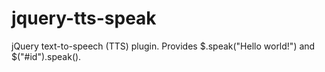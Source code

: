 jquery-tts-speak
================

jQuery text-to-speech (TTS) plugin. Provides $.speak("Hello world!") and $("#id").speak().